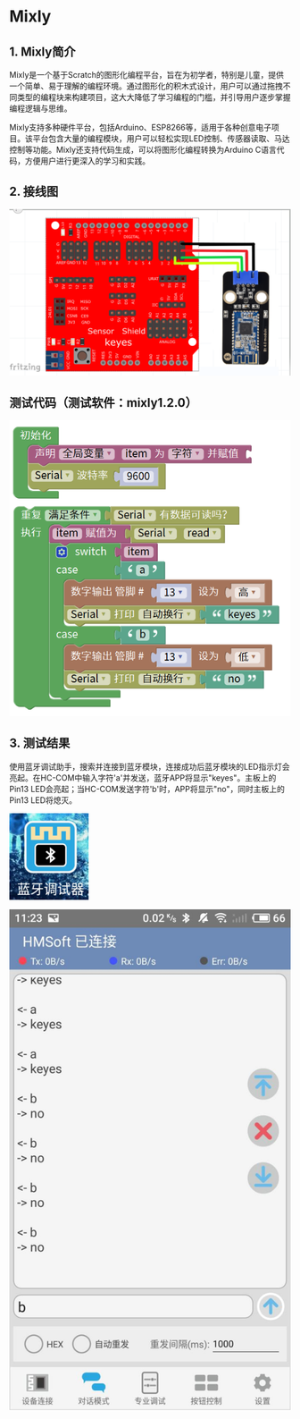 # Mixly


## 1. Mixly简介  

Mixly是一个基于Scratch的图形化编程平台，旨在为初学者，特别是儿童，提供一个简单、易于理解的编程环境。通过图形化的积木式设计，用户可以通过拖拽不同类型的编程块来构建项目，这大大降低了学习编程的门槛，并引导用户逐步掌握编程逻辑与思维。  

Mixly支持多种硬件平台，包括Arduino、ESP8266等，适用于各种创意电子项目。该平台包含大量的编程模块，用户可以轻松实现LED控制、传感器读取、马达控制等功能。Mixly还支持代码生成，可以将图形化编程转换为Arduino C语言代码，方便用户进行更深入的学习和实践。  

## 2. 接线图  

![](media/b88d5a8bec0483fd6b4a76090531e3e5.png)  

## 测试代码（测试软件：mixly1.2.0）  

![](media/ef4cf1517fc5a31c33e737bed345c4ca.png)  

## 3. 测试结果  

使用蓝牙调试助手，搜索并连接到蓝牙模块，连接成功后蓝牙模块的LED指示灯会亮起。在HC-COM中输入字符'a'并发送，蓝牙APP将显示"keyes"。主板上的Pin13 LED会亮起；当HC-COM发送字符'b'时，APP将显示"no"，同时主板上的Pin13 LED将熄灭。  

![](media/ad1f54a80fd529f9e393f7c11d9c4fd3.png)

![](media/71409cafaaa67e58450db65010001a9f.jpeg)





